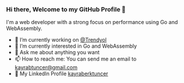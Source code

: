 ### Hi there, Welcome to my GitHub Profile 👋

I'm a web developer with a strong focus on performance using Go and WebAssembly.

- 🔭 I’m currently working on [@Trendyol](https://github.com/Trendyol)
- 🌱 I’m currently interested in Go and WebAssembly
- 💬 Ask me about anything you want
- 📫 How to reach me: You can send me an email to [kayrabtuncer@gmail.com](mailto:kayrabtuncer@gmail.com)
- 👔 My LinkedIn Profile [kayraberktuncer](https://www.linkedin.com/in/kayraberktuncer/)
